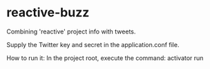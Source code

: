 reactive-buzz
=========================

Combining 'reactive' project info with tweets.


Supply the Twitter key and secret in the application.conf file.

How to run it:
In the project root, execute the command: activator run